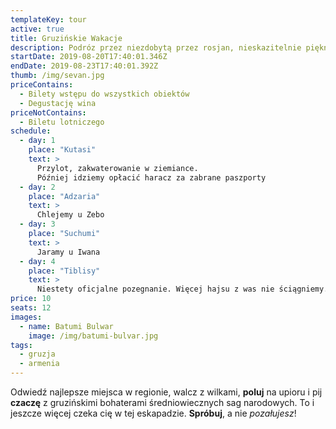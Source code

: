 ```yaml
---
templateKey: tour
active: true
title: Gruzińskie Wakacje
description: Podróz przez niezdobytą przez rosjan, nieskazitelnie piękną Gruzję
startDate: 2019-08-20T17:40:01.346Z
endDate: 2019-08-23T17:40:01.392Z
thumb: /img/sevan.jpg
priceContains:
  - Bilety wstępu do wszystkich obiektów
  - Degustację wina
priceNotContains:
  - Biletu lotniczego
schedule:
  - day: 1
    place: "Kutasi"
    text: >
      Przylot, zakwaterowanie w ziemiance.
      Później idziemy opłacić haracz za zabrane paszporty
  - day: 2
    place: "Adzaria"
    text: >
      Chlejemy u Zebo
  - day: 3
    place: "Suchumi"
    text: >
      Jaramy u Iwana
  - day: 4
    place: "Tiblisy"
    text: >
      Niestety oficjalne pozegnanie. Więcej hajsu z was nie ściągniemy. Ci którzy opłacili haracz zostają wypuszczeni do samolotu, a resztę wywozimy do Pankisi sprzedać ciapatym
price: 10
seats: 12
images:
  - name: Batumi Bulwar
    image: /img/batumi-bulvar.jpg
tags:
  - gruzja
  - armenia
---
```


Odwiedź najlepsze miejsca w regionie, walcz z wilkami, **poluj** na upioru i pij **czaczę** z gruzińskimi bohaterami średniowiecznych sag narodowych. To i jeszcze więcej czeka cię w tej eskapadzie. **Spróbuj**, a nie _pozałujesz_!